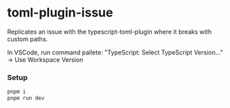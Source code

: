 # toml-plugin-issue
Replicates an issue with the typescript-toml-plugin where it breaks with custom paths.

In VSCode, run command pallete: "TypeScript: Select TypeScript Version..." -> Use Workspace Version

### Setup
```bash
pnpm i
pnpm run dev
```